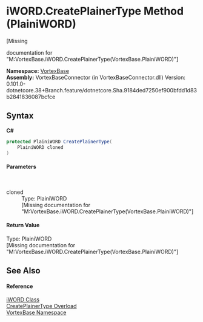 # iWORD.CreatePlainerType Method (PlainiWORD)
 

\[Missing <summary> documentation for "M:VortexBase.iWORD.CreatePlainerType(VortexBase.PlainiWORD)"\]

**Namespace:**&nbsp;<a href="N_VortexBase.md">VortexBase</a><br />**Assembly:**&nbsp;VortexBaseConnector (in VortexBaseConnector.dll) Version: 0.101.0-dotnetcore.38+Branch.feature/dotnetcore.Sha.9184ded7250ef900bfdd1d83b2841836087bcfce

## Syntax

**C#**<br />
``` C#
protected PlainiWORD CreatePlainerType(
	PlainiWORD cloned
)
```


#### Parameters
&nbsp;<dl><dt>cloned</dt><dd>Type: PlainiWORD<br />\[Missing <param name="cloned"/> documentation for "M:VortexBase.iWORD.CreatePlainerType(VortexBase.PlainiWORD)"\]</dd></dl>

#### Return Value
Type: PlainiWORD<br />\[Missing <returns> documentation for "M:VortexBase.iWORD.CreatePlainerType(VortexBase.PlainiWORD)"\]

## See Also


#### Reference
<a href="T_VortexBase_iWORD.md">iWORD Class</a><br /><a href="Overload_VortexBase_iWORD_CreatePlainerType.md">CreatePlainerType Overload</a><br /><a href="N_VortexBase.md">VortexBase Namespace</a><br />